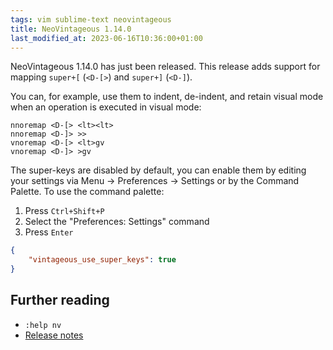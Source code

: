 ```yaml
---
tags: vim sublime-text neovintageous
title: NeoVintageous 1.14.0
last_modified_at: 2023-06-16T10:36:00+01:00
---
```


NeoVintageous 1.14.0 has just been released. This release adds support for mapping `super+[` (`<D-[>`) and `super+]` (`<D-]`).

You can, for example, use them to indent, de-indent, and retain visual mode when an operation is executed in visual mode:

```vim
nnoremap <D-[> <lt><lt>
nnoremap <D-]> >>
vnoremap <D-[> <lt>gv
vnoremap <D-]> >gv
```

The super-keys are disabled by default, you can enable them by editing your settings via Menu → Preferences → Settings or by the Command Palette. To use the command palette:

1. Press `Ctrl+Shift+P`
2. Select the "Preferences: Settings" command
3. Press `Enter`

```json
{
    "vintageous_use_super_keys": true
}
```

## Further reading

* `:help nv`
* [Release notes](https://github.com/NeoVintageous/NeoVintageous/releases/tag/1.14.0)
